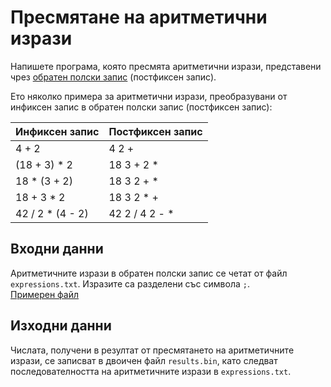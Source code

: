 Пресмятане на аритметични изрази
================================

Напишете програма, която пресмята аритметични изрази, представени чрез [обратен
полски запис](https://en.wikipedia.org/wiki/Reverse_Polish_notation)
(постфиксен запис).

Ето няколко примера за аритметични изрази, преобразувани от инфиксен запис в
обратен полски запис (постфиксен запис):

| Инфиксен запис   | Постфиксен запис |
| ---------------- | ---------------- |
| 4 + 2            | 4 2 +            |
| (18 + 3) * 2     | 18 3 + 2 *       |
| 18 * (3 + 2)     | 18 3 2 + *       |
| 18 + 3 * 2       | 18 3 2 * +       |
| 42 / 2 * (4 - 2) | 42 2 / 4 2 - *   |

Входни данни
------------
Аритметичните изрази в обратен полски запис се четат от файл `expressions.txt`.
Изразите са разделени със символа `;`.  
[Примерен файл](expressions.txt)

Изходни данни
-------------
Числата, получени в резултат от пресмятането на аритметичните изрази,
се записват в двоичен файл `results.bin`, като следват последователността
на аритметичните изрази в `expressions.txt`.

